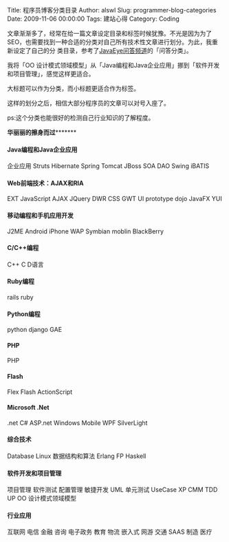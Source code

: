Title: 程序员博客分类目录
Author: alswl
Slug: programmer-blog-categories
Date: 2009-11-06 00:00:00
Tags: 建站心得
Category: Coding

文章渐渐多了，经常在给一篇文章设定目录和标签时候犹豫。不光是因为为了SEO，也需要找到一种合适的分类对自己所有技术性文章进行划分。为此，我重新设定了自己的分
类目录，参考了[JavaEye问答频道](http://www.javaeye.com/ask)的「问答分类」。

我将「OO 设计模式领域模型」从「Java编程和Java企业应用」挪到「软件开发和项目管理」，感觉这样更适合。

大标题可以作为分类，而小标题更适合作为标签。

这样的划分之后，相信大部分程序员的文章可以对号入座了。

ps:这个分类也能很好的检测自己行业知识的了解程度。

****************************华丽丽的擦身而过*********************************** 

#### Java编程和Java企业应用

企业应用 Struts Hibernate Spring Tomcat JBoss SOA DAO Swing iBATIS

#### Web前端技术：AJAX和RIA

EXT JavaScript AJAX JQuery DWR CSS GWT UI prototype dojo JavaFX YUI

#### 移动编程和手机应用开发

J2ME Android iPhone WAP Symbian moblin BlackBerry

#### C/C++编程

C++ C D语言

#### Ruby编程

rails ruby

#### Python编程

python django GAE

#### PHP

PHP

#### Flash

Flex Flash ActionScript

#### Microsoft .Net

.net C# ASP.net Windows Mobile WPF SilverLight

#### 综合技术

Database Linux 数据结构和算法 Erlang FP Haskell

#### 软件开发和项目管理

项目管理 软件测试 配置管理 敏捷开发 UML 单元测试 UseCase XP CMM TDD UP OO 设计模式领域模型

#### 行业应用

互联网 电信 金融 咨询 电子政务 教育 物流 嵌入式 网游 交通 SAAS 制造 医疗

